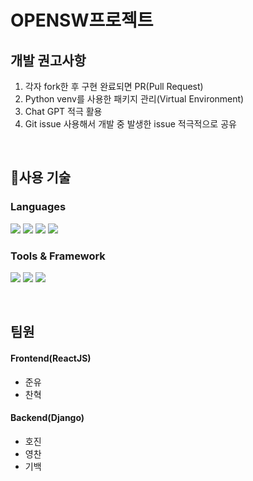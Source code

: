 # OPENSW프로젝트
## 개발 권고사항
1. 각자 fork한 후 구현 완료되면 PR(Pull Request)
2. Python venv를 사용한 패키지 관리(Virtual Environment)
3. Chat GPT 적극 활용
4. Git issue 사용해서 개발 중 발생한 issue 적극적으로 공유

<br/>

## 🔎사용 기술

### Languages
<img src="https://img.shields.io/badge/JavaScript-F7DF1E?style=flat-square&logo=JavaScript&logoColor=white"/> <img src="https://img.shields.io/badge/Python-3776AB?style=flat-square&logo=Python&logoColor=white"/> <img src="https://img.shields.io/badge/HTML5-E34F26?style=flat-square&logo=HTML5&logoColor=white"/> <img src="https://img.shields.io/badge/CSS-1572B6?style=flat-square&logo=CSS3&logoColor=white"/>

### Tools & Framework
<img src="https://img.shields.io/badge/Git-F05032?style=flat-square&logo=Git&logoColor=white"/> <img src="https://img.shields.io/badge/React JS-61DAFB?style=flat-square&logo=React&logoColor=white"/> <img src="https://img.shields.io/badge/Django-092E20?style=flat-square&logo=Django&logoColor=white" />

<br/>

## 팀원
#### Frontend(ReactJS)
- 준유
- 찬혁

#### Backend(Django)
- 호진
- 영찬
- 기백
